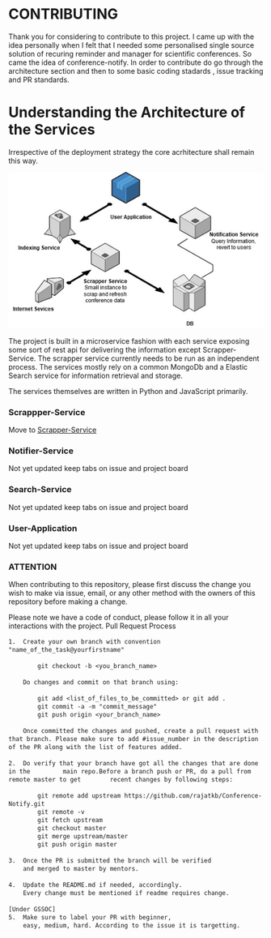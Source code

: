 # CONTRIBUTING

Thank you for considering to contribute to this project. I came up with the idea personally when I felt that I needed some personalised single source solution of recuring reminder and manager for scientific conferences. So came the idea of conference-notify. In order to contribute do go through the architecture section and then to some basic coding stadards , issue tracking and PR standards.


# Understanding the Architecture of the Services

Irrespective of the deployment strategy the core acrhitecture shall remain this way.

<centre>
<img src="BasicArch.jpg"></img>
</centre>

The project is built in a microservice fashion with each service exposing some sort of rest api for delivering the information except Scrapper-Service. The scrapper service currently needs to be run as an independent process. The services mostly rely on a common MongoDb and a Elastic Search service for information retrieval and storage.   

The services themselves are written in Python and JavaScript primarily.


### Scrappper-Service

Move to [Scrapper-Service](https://github.com/rajatkb/Conference-Notify/tree/master/Scrapper-Service)

### Notifier-Service

Not yet updated keep tabs on issue and project board

### Search-Service

Not yet updated keep tabs on issue and project board

### User-Application

Not yet updated keep tabs on issue and project board

### ATTENTION

When contributing to this repository, please first discuss the change you wish to make via issue, email, or any other method with the owners of this repository before making a change.

Please note we have a code of conduct, please follow it in all your interactions with the project.
Pull Request Process

 
    1.  Create your own branch with convention "name_of_the_task@yourfirstname"

            git checkout -b <you_branch_name>

        Do changes and commit on that branch using:

            git add <list_of_files_to_be_committed> or git add .
            git commit -a -m "commit_message"
            git push origin <your_branch_name>
         
        Once committed the changes and pushed, create a pull request with that branch. Please make sure to add #issue_number in the description of the PR along with the list of features added.
    
    2.  Do verify that your branch have got all the changes that are done in the         main repo.Before a branch push or PR, do a pull from remote master to get        recent changes by following steps:

            git remote add upstream https://github.com/rajatkb/Conference-Notify.git
            git remote -v
            git fetch upstream
            git checkout master
            git merge upstream/master
            git push origin master

    3.  Once the PR is submitted the branch will be verified
        and merged to master by mentors.

    4.  Update the README.md if needed, accordingly. 
        Every change must be mentioned if readme requires change.

    [Under GSSOC]
    5.  Make sure to label your PR with beginner,
        easy, medium, hard. According to the issue it is targetting. 

    


